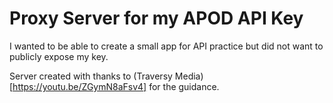 # Proxy Server for my APOD API Key

I wanted to be able to create a small app for API practice but did not want to publicly expose my key. 

Server created with thanks to (Traversy Media) [https://youtu.be/ZGymN8aFsv4] for the guidance. 
